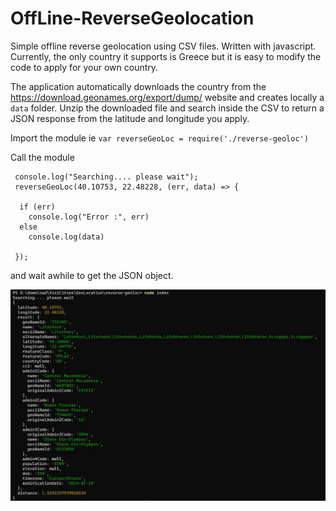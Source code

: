 # OffLine-ReverseGeolocation
Simple offline reverse geolocation using CSV files. Written with javascript. Currently, the only country it supports is Greece but it is easy to modify the code to apply for your own country.

The application automatically downloads the country from the https://download.geonames.org/export/dump/ website and creates locally a `data` folder. Unzip the downloaded file and search inside the CSV to return a JSON response from the latitude and longitude you apply.  

Import the module ie ```var reverseGeoLoc = require('./reverse-geoloc')```

Call the module
```
 console.log("Searching.... please wait");
 reverseGeoLoc(40.10753, 22.48228, (err, data) => {

  if (err)
    console.log("Error :", err)
  else
    console.log(data)

 });
```

and wait awhile to get the JSON object.


![JSON return](./reverse.jpg)
